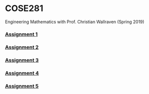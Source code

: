 # COSE281
Engineering Mathematics with Prof. Christian Wallraven (Spring 2019)

### [Assignment 1](/assignment1/Assignment1.pdf)

### [Assignment 2](/assignment2/Assignment2.pdf)

### [Assignment 3](/assignment3/Assignment3.pdf)

### [Assignment 4](/assignment4/Assignment4.pdf)

### [Assignment 5](/assignment5/Assignment5.pdf)
